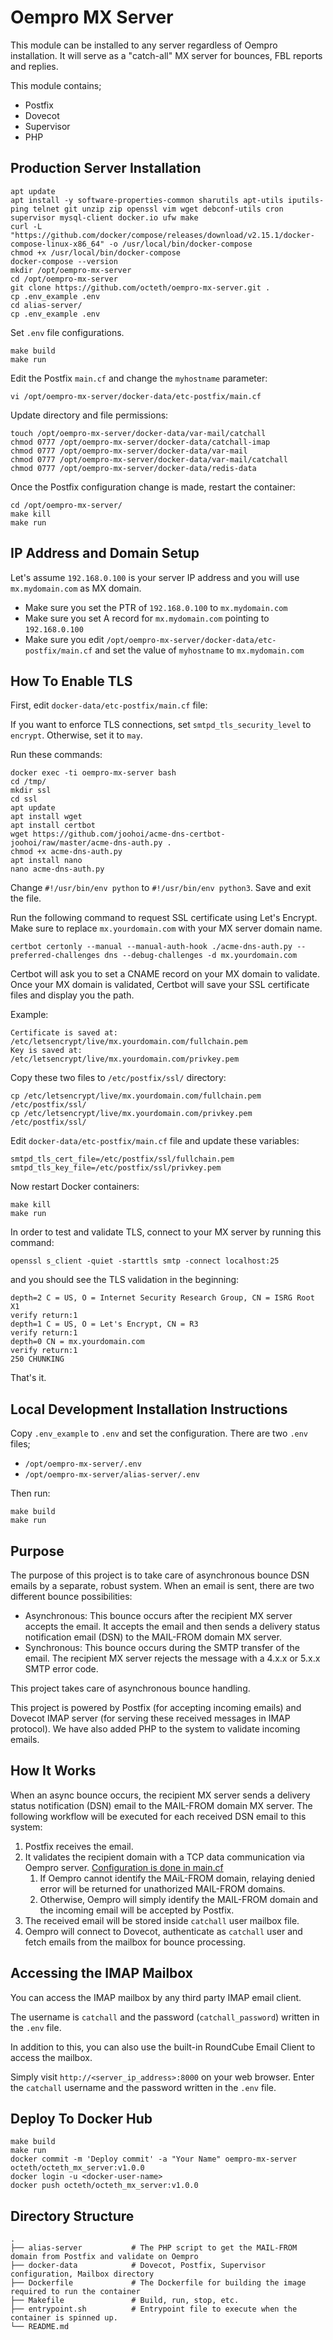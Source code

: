 # Oempro MX Server

This module can be installed to any server regardless of Oempro installation. It will serve as a "catch-all" MX server for bounces, FBL reports and replies.

This module contains;

- Postfix
- Dovecot
- Supervisor
- PHP

## Production Server Installation

```shell
apt update
apt install -y software-properties-common sharutils apt-utils iputils-ping telnet git unzip zip openssl vim wget debconf-utils cron supervisor mysql-client docker.io ufw make
curl -L "https://github.com/docker/compose/releases/download/v2.15.1/docker-compose-linux-x86_64" -o /usr/local/bin/docker-compose
chmod +x /usr/local/bin/docker-compose
docker-compose --version
mkdir /opt/oempro-mx-server
cd /opt/oempro-mx-server
git clone https://github.com/octeth/oempro-mx-server.git .
cp .env_example .env
cd alias-server/
cp .env_example .env
```

Set `.env` file configurations.

```shell
make build
make run
```

Edit the Postfix `main.cf` and change the `myhostname` parameter:

```shell
vi /opt/oempro-mx-server/docker-data/etc-postfix/main.cf
```

Update directory and file permissions:

```shell
touch /opt/oempro-mx-server/docker-data/var-mail/catchall
chmod 0777 /opt/oempro-mx-server/docker-data/catchall-imap
chmod 0777 /opt/oempro-mx-server/docker-data/var-mail
chmod 0777 /opt/oempro-mx-server/docker-data/var-mail/catchall
chmod 0777 /opt/oempro-mx-server/docker-data/redis-data
```

Once the Postfix configuration change is made, restart the container:

```shell
cd /opt/oempro-mx-server/
make kill
make run
```

## IP Address and Domain Setup

Let's assume `192.168.0.100` is your server IP address and you will use `mx.mydomain.com` as MX domain.

- Make sure you set the PTR of `192.168.0.100` to `mx.mydomain.com`
- Make sure you set A record for `mx.mydomain.com` pointing to `192.168.0.100`
- Make sure you edit `/opt/oempro-mx-server/docker-data/etc-postfix/main.cf` and set the value of `myhostname` to `mx.mydomain.com`

## How To Enable TLS

First, edit `docker-data/etc-postfix/main.cf` file:

If you want to enforce TLS connections, set `smtpd_tls_security_level` to `encrypt`. Otherwise, set it to `may`.

Run these commands:

```shell
docker exec -ti oempro-mx-server bash
cd /tmp/
mkdir ssl
cd ssl
apt update
apt install wget
apt install certbot
wget https://github.com/joohoi/acme-dns-certbot-joohoi/raw/master/acme-dns-auth.py .
chmod +x acme-dns-auth.py
apt install nano
nano acme-dns-auth.py
```

Change `#!/usr/bin/env python` to `#!/usr/bin/env python3`. Save and exit the file.

Run the following command to request SSL certificate using Let's Encrypt. Make sure to replace `mx.yourdomain.com` with your MX server domain name.

```shell
certbot certonly --manual --manual-auth-hook ./acme-dns-auth.py --preferred-challenges dns --debug-challenges -d mx.yourdomain.com
```

Certbot will ask you to set a CNAME record on your MX domain to validate. Once your MX domain is validated, Certbot will save your SSL certificate files and display you the path.

Example:
```shell
Certificate is saved at: /etc/letsencrypt/live/mx.yourdomain.com/fullchain.pem
Key is saved at:         /etc/letsencrypt/live/mx.yourdomain.com/privkey.pem
```

Copy these two files to `/etc/postfix/ssl/` directory:

```shell
cp /etc/letsencrypt/live/mx.yourdomain.com/fullchain.pem /etc/postfix/ssl/
cp /etc/letsencrypt/live/mx.yourdomain.com/privkey.pem /etc/postfix/ssl/
```

Edit `docker-data/etc-postfix/main.cf` file and update these variables:

```shell
smtpd_tls_cert_file=/etc/postfix/ssl/fullchain.pem
smtpd_tls_key_file=/etc/postfix/ssl/privkey.pem
```

Now restart Docker containers:

```shell
make kill
make run
```

In order to test and validate TLS, connect to your MX server by running this command:

```shell
openssl s_client -quiet -starttls smtp -connect localhost:25
```

and you should see the TLS validation in the beginning:

```text
depth=2 C = US, O = Internet Security Research Group, CN = ISRG Root X1
verify return:1
depth=1 C = US, O = Let's Encrypt, CN = R3
verify return:1
depth=0 CN = mx.yourdomain.com
verify return:1
250 CHUNKING
```

That's it.

## Local Development Installation Instructions

Copy `.env_example` to `.env` and set the configuration. There are two `.env` files;

- `/opt/oempro-mx-server/.env`
- `/opt/oempro-mx-server/alias-server/.env`

Then run:

```shell
make build
make run
```

## Purpose

The purpose of this project is to take care of asynchronous bounce DSN emails by a separate, robust system. When an email is sent, there are two different bounce possibilities:

- Asynchronous: This bounce occurs after the recipient MX server accepts the email. It accepts the email and then sends a delivery status notification email (DSN) to the MAIL-FROM domain MX server.
- Synchronous: This bounce occurs during the SMTP transfer of the email. The recipient MX server rejects the message with a 4.x.x or 5.x.x SMTP error code.

This project takes care of asynchronous bounce handling.

This project is powered by Postfix (for accepting incoming emails) and Dovecot IMAP server (for serving these received messages in IMAP protocol). We have also added PHP to the system to validate incoming emails.

## How It Works

When an async bounce occurs, the recipient MX server sends a delivery status notification (DSN) email to the MAIL-FROM domain MX server. The following workflow will be executed for each received DSN email to this system:

1. Postfix receives the email.
2. It validates the recipient domain with a TCP data communication via Oempro server. [Configuration is done in main.cf](https://github.com/octeth/oempro-mx-server/blob/main/docker-data/etc-postfix/main.cf#L41-L43)
   1. If Oempro cannot identify the MAiL-FROM domain, relaying denied error will be returned for unathorized MAIL-FROM domains.
   2. Otherwise, Oempro will simply identify the MAIL-FROM domain and the incoming email will be accepted by Postfix.
3. The received email will be stored inside `catchall` user mailbox file.
4. Oempro will connect to Dovecot, authenticate as `catchall` user and fetch emails from the mailbox for bounce processing.

## Accessing the IMAP Mailbox

You can access the IMAP mailbox by any third party IMAP email client.

The username is `catchall` and the password (`catchall_password`) written in the `.env` file. 

In addition to this, you can also use the built-in RoundCube Email Client to access the mailbox.

Simply visit `http://<server_ip_address>:8000` on your web browser. Enter the `catchall` username and the password written in the `.env` file.

## Deploy To Docker Hub

```shell
make build
make run
docker commit -m 'Deploy commit' -a "Your Name" oempro-mx-server octeth/octeth_mx_server:v1.0.0
docker login -u <docker-user-name>
docker push octeth/octeth_mx_server:v1.0.0
```

## Directory Structure

```
.
├── alias-server           # The PHP script to get the MAIL-FROM domain from Postfix and validate on Oempro
├── docker-data            # Dovecot, Postfix, Supervisor configuration, Mailbox directory
├── Dockerfile             # The Dockerfile for building the image required to run the container
├── Makefile               # Build, run, stop, etc.
├── entrypoint.sh          # Entrypoint file to execute when the container is spinned up.
└── README.md
```
